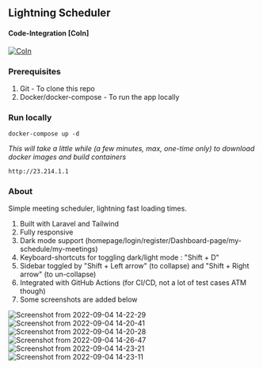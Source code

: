 ## Lightning Scheduler

#### Code-Integration [CoIn]
[![CoIn](https://github.com/jdecode/scheduler/actions/workflows/CoIn.yml/badge.svg?branch=main)](https://github.com/jdecode/scheduler/actions/workflows/CoIn.yml)


### Prerequisites
1. Git - To clone this repo
2. Docker/docker-compose - To run the app locally

### Run locally
```
docker-compose up -d
```
_This will take a little while (a few minutes, max, one-time only) to download docker images and build containers_
```
http://23.214.1.1
```

### About
Simple meeting scheduler, lightning fast loading times.
1. Built with Laravel and Tailwind
2. Fully responsive
3. Dark mode support (homepage/login/register/Dashboard-page/my-schedule/my-meetings)
4. Keyboard-shortcuts for toggling dark/light mode : "Shift + D"
5. Sidebar toggled by "Shift + Left arrow" (to collapse) and "Shift + Right arrow" (to un-collapse)
6. Integrated with GitHub Actions (for CI/CD, not a lot of test cases ATM though)
7. Some screenshots are added below


![Screenshot from 2022-09-04 14-22-29](https://user-images.githubusercontent.com/37613346/188306724-945fac05-2fde-4915-adbf-14e7eae64dce.png)
![Screenshot from 2022-09-04 14-20-41](https://user-images.githubusercontent.com/37613346/188306725-30b571d1-84a3-4c25-a8df-4c5cfb6c0a0a.png)
![Screenshot from 2022-09-04 14-20-28](https://user-images.githubusercontent.com/37613346/188306726-f50e119c-d6bd-45d7-99c2-0cb32e2d800d.png)
![Screenshot from 2022-09-04 14-26-47](https://user-images.githubusercontent.com/37613346/188306760-4023418e-ac10-48e1-b388-e31b460c4aa9.png)
![Screenshot from 2022-09-04 14-23-21](https://user-images.githubusercontent.com/37613346/188306771-6e3d6b48-0482-4367-8ee9-79c9111a78dc.png)
![Screenshot from 2022-09-04 14-23-11](https://user-images.githubusercontent.com/37613346/188306773-d4930f5b-1867-4ddd-a76c-e2f3a8bb2e97.png)

